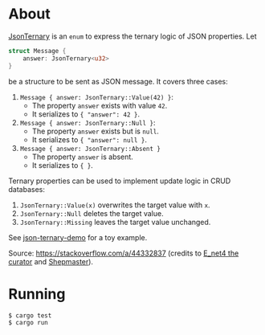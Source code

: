 # About

[JsonTernary](./src/json_ternary) is an `enum` to express the ternary logic of JSON properties. Let
```rust
struct Message {
    answer: JsonTernary<u32>
}
```
be a structure to be sent as JSON message. It covers three cases:

1. `Message { answer: JsonTernary::Value(42) }`:
    * The property `answer` exists with value `42`.
    * It serializes to `{ "answer": 42 }`.
2. `Message { answer: JsonTernary::Null }`:
    * The property `answer` exists but is `null`.
    * It serializes to `{ "answer": null }`.
3. `Message { answer: JsonTernary::Absent }`
    * The property `answer` is absent.
    * It serializes to `{ }`.

Ternary properties can be used to implement update logic in CRUD databases: 
1. `JsonTernary::Value(x)` overwrites the target value with `x`.
2. `JsonTernary::Null` deletes the target value.
2. `JsonTernary::Missing` leaves the target value unchanged.

See [json-ternary-demo](./src/bin/json-ternary-demo.rs) for a toy example.

Source: https://stackoverflow.com/a/44332837 (credits to [E_net4 the curator](https://stackoverflow.com/users/1233251/e-net4-the-curator) and [Shepmaster](https://stackoverflow.com/users/155423/shepmaster)).

# Running
```shell
$ cargo test
$ cargo run
```

